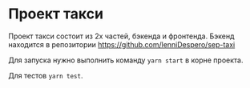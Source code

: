 # Проект такси

Проект такси состоит из 2х частей, бэкенда и фронтенда. 
Бэкенд находится в репозитории https://github.com/lenniDespero/sep-taxi

Для запуска нужно выполнить команду `yarn start` в корне проекта.

Для тестов `yarn test`.
